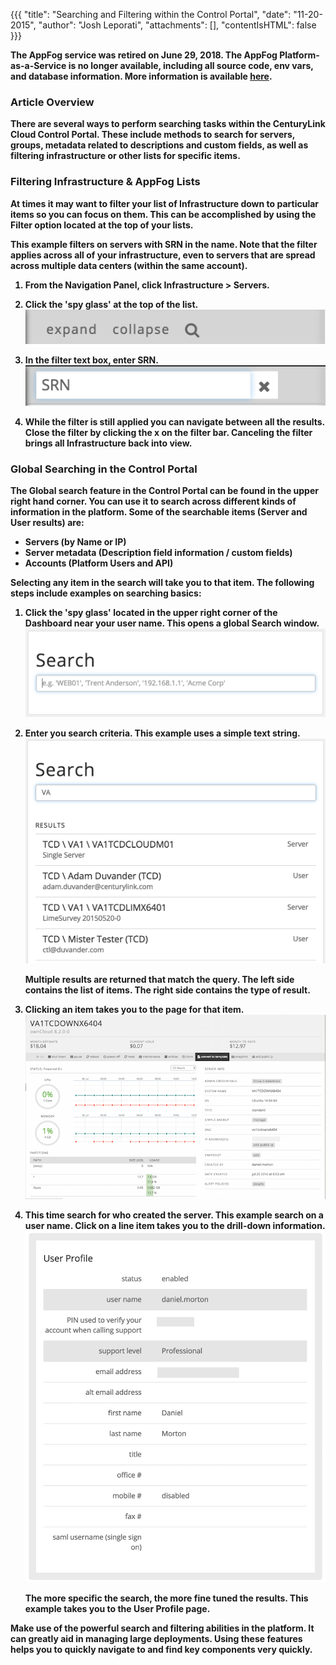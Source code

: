 {{{
  "title": "Searching and Filtering within the Control Portal",
  "date": "11-20-2015",
  "author": "Josh Leporati",
  "attachments": [],
  "contentIsHTML": false
}}}

<strong>The AppFog service was retired on June 29, 2018. The AppFog Platform-as-a-Service is no longer available, including all source code, env vars, and database information. More information is available [here](/appfog-retirement-guide/).

### Article Overview
There are several ways to perform searching tasks within the CenturyLink Cloud Control Portal. These include methods to search for servers, groups, metadata related to descriptions and custom fields, as well as filtering infrastructure or other lists for specific items.

### Filtering Infrastructure & AppFog Lists
At times it may want to filter your list of Infrastructure down to particular items so you can focus on them. This can be accomplished by using the **Filter** option located at the top of your lists.

This example filters on servers with **SRN** in the name. Note that the filter applies across all of your infrastructure, even to servers that are spread across multiple data centers (within the same account).

1. From the Navigation Panel, click **Infrastructure > Servers**.

2. Click the 'spy glass' at the top of the list.
   ![Filter](../images/clc-searching-and-filtering-1.png)

3. In the filter text box, enter **SRN**.
   ![Text Box](../images/clc-searching-and-filtering-2.png)

4. While the filter is still applied you can navigate between all the results. Close the filter by clicking the **x** on the filter bar. Canceling the filter brings all Infrastructure back into view.

### Global Searching in the Control Portal
The Global search feature in the Control Portal can be found in the upper right hand corner. You can use it to search across different kinds of information in the platform. Some of the searchable items (Server and User results) are:
* Servers (by Name or IP)
* Server metadata (Description field information / custom fields)
* Accounts (Platform Users and API)

Selecting any item in the search will take you to that item. The following steps include examples on searching basics:

1. Click the 'spy glass' located in the upper right corner of the Dashboard near your user name. This opens a global Search window.
   ![Search Window](../images/clc-searching-and-filtering-3.png)

2. Enter you search criteria. This example uses a simple text string.
   ![Search Criteria](../images/clc-searching-and-filtering-4.png)

   Multiple results are returned that match the query. The left side contains the list of items. The right side contains the type of result.

3. Clicking an item takes you to the page for that item.
   ![FILTER](../images/clc-searching-and-filtering-5.png)

4. This time search for who created the server. This example search on a user name. Click on a line item takes you to the drill-down information.
   ![FILTER](../images/clc-searching-and-filtering-6.png)

   The more specific the search, the more fine tuned the results. This example takes you to the User Profile page.

Make use of the powerful search and filtering abilities in the platform. It can greatly aid in managing large deployments. Using these features helps you to quickly navigate to and find key components very quickly.
